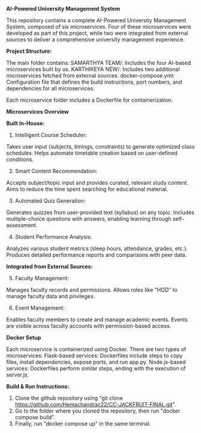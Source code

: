 **AI-Powered University Management System**

This repository contains a complete AI-Powered University Management System, composed of six microservices. Four of these microservices were developed as part of this project, 
while two were integrated from external sources to deliver a comprehensive university management experience.

**Project Structure:**

The main folder contains:
SAMARTHYA TEAM/: Includes the four AI-based microservices built by us.
KARTHIKEYA NEW/: Includes two additional microservices fetched from external sources.
docker-compose.yml: Configuration file that defines the build instructions, port numbers, and dependencies for all microservices.

Each microservice folder includes a Dockerfile for containerization.

**Microservices Overview**

**Built In-House:**
1. Intelligent Course Scheduler:

Takes user input (subjects, timings, constraints) to generate optimized class schedules.
Helps automate timetable creation based on user-defined conditions.

2. Smart Content Recommendation:

Accepts subject/topic input and provides curated, relevant study content.
Aims to reduce the time spent searching for educational material.

3. Automated Quiz Generation:

Generates quizzes from user-provided text (syllabus) on any topic.
Includes multiple-choice questions with answers, enabling learning through self-assessment.

4. Student Performance Analysis:

Analyzes various student metrics (sleep hours, attendance, grades, etc.).
Produces detailed performance reports and comparisons with peer data.

**Integrated from External Sources:**

5. Faculty Management:

Manages faculty records and permissions.
Allows roles like "HOD" to manage faculty data and privileges.

6. Event Management:

Enables faculty members to create and manage academic events.
Events are visible across faculty accounts with permission-based access.

**Docker Setup**

Each microservice is containerized using Docker. There are two types of microservices:
Flask-based services: Dockerfiles include steps to copy files, install dependencies, expose ports, and run app.py.
Node.js-based services: Dockerfiles perform similar steps, ending with the execution of server.js.

**Build & Run Instructions:**

1. Clone the github repository using "git clone https://github.com/Hemachandrac22/CC-JACKFRUIT-FINAL.git".
2. Go to the folder where you cloned the repository, then run "docker compose build".
3. Finally, run "docker compose up" in the same terminal.
